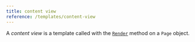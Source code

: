 ```yaml
---
title: content view
reference: /templates/content-view
---
```


A _content view_ is a template called with the [`Render`](/methods/page/render/) method on a `Page` object.
